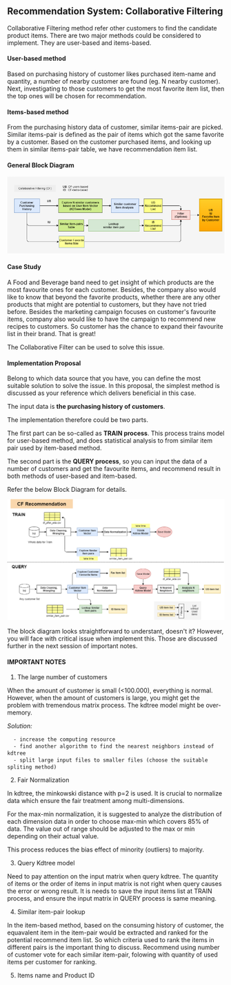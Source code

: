## Recommendation System: Collaborative Filtering

Collaborative Filtering method refer other customers to find the candidate product items.
There are two major methods could be considered to implement. They are user-based and items-based.

#### User-based method

Based on purchasing history of customer likes purchased item-name and quantity, a number of nearby customer are found (eg. N nearby customer). Next, investigating to those customers to get the most favorite item list, then the top ones will be chosen for recommendation.

#### Items-based method

From the purchasing history data of customer, similar items-pair are picked. Similar items-pair is defined as the pair of items which got the same favorite by a customer.
Based on the customer purchased items, and looking up them in similar items-pair table, we have recommendation item list.

#### General Block Diagram

![alt text](https://github.com/carfirst125/portfolio/blob/main/collaborative_recommendation_system/hlc_cfubib_c360_BlockDiagram.png?raw=true)

#### Case Study

A Food and Beverage band need to get insight of which products are the most favourite ones for each customer. Besides, the company also would like to know that beyond the favorite products, whether there are any other products that might are potential to customers, but they have not tried before. Besides the marketing campaign focuses on customer's favourite items, company also would like to have the campaign to recommend new recipes to customers. So customer has the chance to expand their favourite list in their brand. That is great! 

The Collaborative Filter can be used to solve this issue.

#### Implementation Proposal

Belong to which data source that you have, you can define the most suitable solution to solve the issue. 
In this proposal, the simplest method is discussed as your reference which delivers beneficial in this case.

The input data is **the purchasing history of customers**.

The implementation therefore could be two parts. 

The first part can be so-called as **TRAIN process**. This process trains model for user-based method, and does statistical analysis to from similar item pair used by item-based method.

The second part is the **QUERY process**, so you can input the data of a number of customers and get the favourite items, and recommend result in both methods of user-based and item-based.

Refer the below Block Diagram for details.

![alt text](https://github.com/carfirst125/portfolio/blob/main/collaborative_recommendation_system/hlc_cfubib_c360_BlockDiagramDetails.png?raw=true)

The block diagram looks straightforward to understant, doesn't it? However, you will face with critical issue when implement this. Those are discussed further in the next session of important notes.

#### IMPORTANT NOTES

1. The large number of customers

When the amount of customer is small (<100.000), everything is normal. However, when the amount of customers is large, you might get the problem with tremendous matrix process. The kdtree model might be over-memory.

*Solution:* 

      - increase the computing resource      
      - find another algorithm to find the nearest neighbors instead of kdtree       
      - split large input files to smaller files (choose the suitable spliting method)
 
 2. Fair Normalization
 
In kdtree, the minkowski distance with p=2 is used. It is crucial to normalize data which ensure the fair treatment among multi-dimensions.

For the max-min normalization, it is suggested to analyze the distribution of each dimension data in order to choose max-min which covers 85% of data. The value out of range should be adjusted to the max or min depending on their actual value.

This process reduces the bias effect of minority (outliers) to majority.

3. Query Kdtree model

Need to pay attention on the input matrix when query kdtree. The quantity of items or the order of items in input matrix is not right when query causes the error or wrong result. It is needs to save the input items list at TRAIN process, and ensure the input matrix in QUERY process is same meaning.

4. Similar item-pair lookup

In the item-based method, based on the consuming history of customer, the equavalent item in the item-pair would be extracted and ranked for the potential recommend item list. So which criteria used to rank the items in different pairs is the important thing to discuss. Recommend using number of customer vote for each similar item-pair, folowing with quantity of used items per customer for ranking.

5. Items name and Product ID







